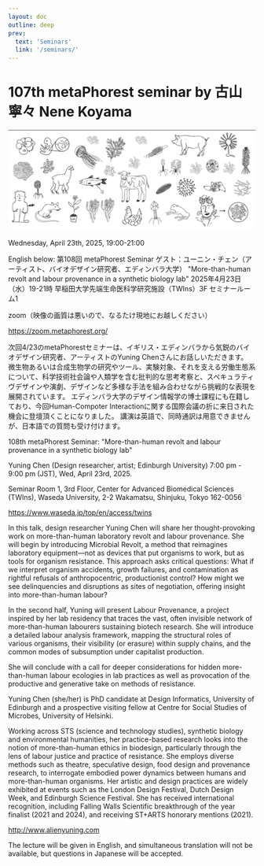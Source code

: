 ```yaml
---
layout: doc
outline: deep
prev:
  text: 'Seminars'
  link: '/seminars/'
---
```


# 107th metaPhorest seminar by 古山寧々 Nene Koyama

![](/public/seminars/108/108.png)

Wednesday, April 23th, 2025, 19:00-21:00


English below:
第108回 metaPhorest Seminar
ゲスト：ユーニン・チェン（アーティスト、バイオデザイン研究者、エディンバラ大学）
"More-than-human revolt and labour provenance in a synthetic biology lab"
2025年4月23日（水）19-21時
早稲田大学先端生命医科学研究施設（TWIns）3F セミナールーム1

zoom（映像の画質は悪いので、なるたけ現地にお越しください）

https://zoom.metaphorest.org/


次回4/23のmetaPhorestセミナーは、イギリス・エディンバラから気鋭のバイオデザイン研究者、アーティストのYuning Chenさんにお話しいただきます。
微生物あるいは合成生物学の研究やツール、実験対象、それを支える労働生態系について、科学技術社会論や人類学を含む批判的な思考考察と、スペキュラティヴデザインや演劇、デザインなど多様な手法を組み合わせながら挑戦的な表現を展開されています。
エディンバラ大学のデザイン情報学の博士課程にも在籍しており、今回Human-Compoter Interactionに関する国際会議の折に来日された機会に登壇頂くことになりました。
講演は英語で、同時通訳は用意できませんが、日本語での質問も受け付けます。


108th metaPhorest Seminar: "More-than-human revolt and labour provenance in a synthetic biology lab"

Yuning Chen (Design researcher, artist; Edinburgh University)
7:00 pm - 9:00 pm (JST), Wed, April 23rd, 2025.

Seminar Room 1, 3rd Floor, Center for Advanced Biomedical Sciences (TWIns), Waseda University,
2-2 Wakamatsu, Shinjuku, Tokyo 162-0056

https://www.waseda.jp/top/en/access/twins


In this talk, design researcher Yuning Chen will share her thought-provoking work on more-than-human laboratory revolt and labour provenance. She will begin by introducing Microbial Revolt, a method that reimagines laboratory equipment—not as devices that put organisms to work, but as tools for organism resistance. This approach asks critical questions: What if we interpret organism accidents, growth failures, and contamination as rightful refusals of anthropocentric, productionist control? How might we see delinquencies and disruptions as sites of negotiation, offering insight into more-than-human labour?

In the second half, Yuning will present Labour Provenance, a project inspired by her lab residency that traces the vast, often invisible network of more-than-human labourers sustaining biotech research. She will introduce a detailed labour analysis framework, mapping the structural roles of various organisms, their visibility (or erasure) within supply chains, and the common modes of subsumption under capitalist production.

She will conclude with a call for deeper considerations for hidden more-than-human labour ecologies in lab practices as well as provocation of the productive and generative take on methods of resistance.

Yuning Chen (she/her) is PhD candidate at Design Informatics, University of Edinburgh and a prospective visiting fellow at Centre for Social Studies of Microbes, University of Helsinki. 

Working across STS (science and technology studies), synthetic biology and environmental humanities, her practice-based research looks into the notion of more-than-human ethics in biodesign,
particularly through the lens of labour justice and practice of resistance. She employs diverse methods such as theatre, speculative design, food design and provenance research, to interrogate embodied power dynamics between humans and more-than-human organisms. 
Her artistic and design practices are widely exhibited at events such as the London Design Festival, Dutch Design Week, and Edinburgh Science Festival. She has received international recognition, including Falling Walls Scientific breakthrough of the year finalist (2021 and 2024), and receiving ST+ARTS honorary mentions (2021).


http://www.alienyuning.com

The lecture will be given in English, and simultaneous translation will not be available, but questions in Japanese will be accepted.
